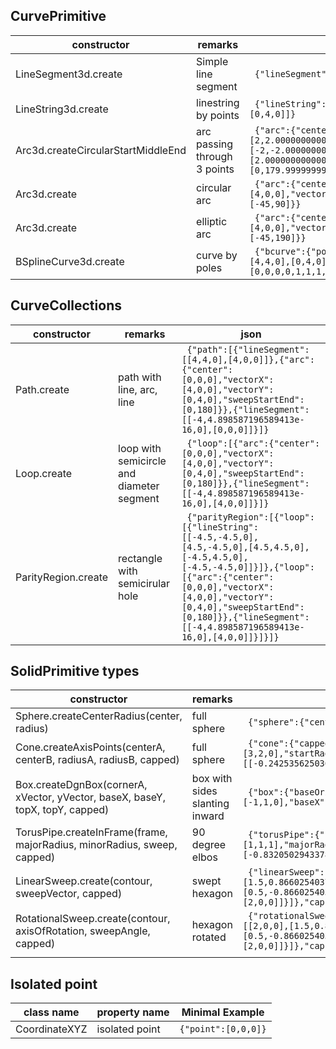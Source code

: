 
## CurvePrimitive

|constructor | remarks | json |
|----|----|---|
| LineSegment3d.create | Simple line segment | ` {"lineSegment":[[0,0,0],[4,0,0]]}`|
| LineString3d.create | linestring by points | ` {"lineString":[[0,0,0],[4,0,0],[4,4,0],[0,4,0]]}`|
| Arc3d.createCircularStartMiddleEnd | arc passing through 3 points | ` {"arc":{"center":[2,2.000000000000001,0],"vectorX":[-2,-2.000000000000001,0],"vectorY":[2.000000000000001,-2,0],"sweepStartEnd":[0,179.99999999999997]}}`|
| Arc3d.create | circular arc | ` {"arc":{"center":[0,0,0],"vectorX":[4,0,0],"vectorY":[0,4,0],"sweepStartEnd":[-45,90]}}`|
| Arc3d.create | elliptic arc | ` {"arc":{"center":[0,0,0],"vectorX":[4,0,0],"vectorY":[0,12,0],"sweepStartEnd":[-45,190]}}`|
| BSplineCurve3d.create | curve by poles | ` {"bcurve":{"points":[[0,0,0],[4,0,0],[4,4,0],[0,4,0]],"knots":[0,0,0,0,1,1,1,1],"closed":false,"order":4}}`|

## CurveCollections

|constructor | remarks | json |
|----|----|---|
| Path.create | path with line, arc, line | ` {"path":[{"lineSegment":[[4,4,0],[4,0,0]]},{"arc":{"center":[0,0,0],"vectorX":[4,0,0],"vectorY":[0,4,0],"sweepStartEnd":[0,180]}},{"lineSegment":[[-4,4.898587196589413e-16,0],[0,0,0]]}]}`|
| Loop.create | loop with semicircle and diameter segment | ` {"loop":[{"arc":{"center":[0,0,0],"vectorX":[4,0,0],"vectorY":[0,4,0],"sweepStartEnd":[0,180]}},{"lineSegment":[[-4,4.898587196589413e-16,0],[4,0,0]]}]}`|
| ParityRegion.create | rectangle with semicirular hole | ` {"parityRegion":[{"loop":[{"lineString":[[-4.5,-4.5,0],[4.5,-4.5,0],[4.5,4.5,0],[-4.5,4.5,0],[-4.5,-4.5,0]]}]},{"loop":[{"arc":{"center":[0,0,0],"vectorX":[4,0,0],"vectorY":[0,4,0],"sweepStartEnd":[0,180]}},{"lineSegment":[[-4,4.898587196589413e-16,0],[4,0,0]]}]}]}`|

## SolidPrimitive types

|constructor | remarks | json |
|----|----|---|
| Sphere.createCenterRadius(center, radius) | full sphere | ` {"sphere":{"center":[1,1,0],"radius":3}}`|
| Cone.createAxisPoints(centerA, centerB, radiusA, radiusB, capped) | full sphere | ` {"cone":{"capped":true,"start":[-1,1,0],"end":[3,2,0],"startRadius":1.5,"endRadius":2,"xyVectors":[[-0.24253562503633297,0.9701425001453319,0],[0,0,1]]}}`|
| Box.createDgnBox(cornerA, xVector, yVector, baseX, baseY, topX, topY, capped) | box with sides slanting inward | ` {"box":{"baseOrigin":[-1,1,0],"baseX":4,"baseY":3,"capped":true,"topOrigin":[-1,2,4],"topY":2}}`|
| TorusPipe.createInFrame(frame, majorRadius, minorRadius, sweep, capped) | 90 degree elbos | ` {"torusPipe":{"center":[1,1,1],"majorRadius":3,"minorRadius":1,"xyVectors":[[0,1,0],[-0.8320502943378437,0,0.5547001962252291]],"sweepAngle":90,"capped":true}}`|
| LinearSweep.create(contour, sweepVector, capped) | swept hexagon | ` {"linearSweep":{"contour":{"loop":[{"lineString":[[2,0,0],[1.5,0.8660254037844386,0],[0.5,0.8660254037844387,0],[0,0,0],[0.5,-0.8660254037844385,0],[1.5,-0.866025403784439,0],[2,0,0]]}]},"capped":true,"vector":[0,0,4]}}`|
| RotationalSweep.create(contour, axisOfRotation, sweepAngle, capped) | hexagon rotated | ` {"rotationalSweep":{"axis":[0,1,0],"contour":{"loop":[{"lineString":[[2,0,0],[1.5,0.8660254037844386,0],[0.5,0.8660254037844387,0],[0,0,0],[0.5,-0.8660254037844385,0],[1.5,-0.866025403784439,0],[2,0,0]]}]},"capped":true,"center":[-1,0,0],"sweepAngle":135}}`|
||||

## Isolated point

| class name | property name | Minimal Example |
|----|----|---|
| CoordinateXYZ | isolated point | `{"point":[0,0,0]}`|
